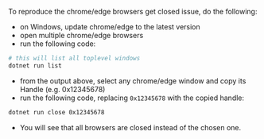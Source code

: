 To reproduce the chrome/edge browsers get closed issue, do the following:
- on Windows, update chrome/edge to the latest version
- open multiple chrome/edge browsers
- run the following code:

```bash
# this will list all toplevel windows
dotnet run list
```
- from the output above, select any chrome/edge window and copy its Handle (e.g. 0x12345678)
- run the following code, replacing `0x12345678` with the copied handle:

```bash
dotnet run close 0x12345678
```

- You will see that all browsers are closed instead of the chosen one.
